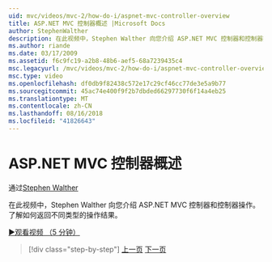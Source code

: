 ```yaml
---
uid: mvc/videos/mvc-2/how-do-i/aspnet-mvc-controller-overview
title: ASP.NET MVC 控制器概述 |Microsoft Docs
author: StephenWalther
description: 在此视频中，Stephen Walther 向您介绍 ASP.NET MVC 控制器和控制器操作。 了解如何返回不同类型的操作结果。
ms.author: riande
ms.date: 03/17/2009
ms.assetid: f6c9fc19-a2b8-48b6-aef5-68a7239435c4
msc.legacyurl: /mvc/videos/mvc-2/how-do-i/aspnet-mvc-controller-overview
msc.type: video
ms.openlocfilehash: df0db9f82438c572e17c29cf46cc77de3e5a9b77
ms.sourcegitcommit: 45ac74e400f9f2b7dbded66297730f6f14a4eb25
ms.translationtype: MT
ms.contentlocale: zh-CN
ms.lasthandoff: 08/16/2018
ms.locfileid: "41826643"
---
```

<a name="aspnet-mvc-controller-overview"></a>ASP.NET MVC 控制器概述
====================
通过[Stephen Walther](https://github.com/StephenWalther)

在此视频中，Stephen Walther 向您介绍 ASP.NET MVC 控制器和控制器操作。 了解如何返回不同类型的操作结果。

[&#9654;观看视频 （5 分钟）](https://channel9.msdn.com/Blogs/ASP-NET-Site-Videos/aspnet-mvc-controller-overview)

> [!div class="step-by-step"]
> [上一页](understanding-models-views-and-controllers.md)
> [下一页](understanding-controllers-controller-actions-and-action-results.md)
